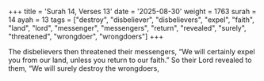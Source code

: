 +++
title = 'Surah 14, Verses 13'
date = '2025-08-30'
weight = 1763
surah = 14
ayah = 13
tags = ["destroy", "disbeliever", "disbelievers", "expel", "faith", "land", "lord", "messenger", "messengers", "return", "revealed", "surely", "threatened", "wrongdoer", "wrongdoers"]
+++

The disbelievers then threatened their messengers, “We will certainly expel you from our land, unless you return to our faith.” So their Lord revealed to them, “We will surely destroy the wrongdoers,